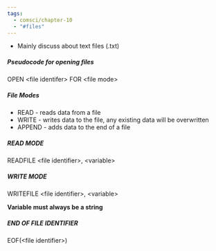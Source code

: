 ```yaml
---
tags:
  - comsci/chapter-10
  - "#files"
---
```


- Mainly discuss about text files (.txt)


##### Pseudocode for opening files

OPEN \<file identifer> FOR \<file mode>

##### File Modes
- READ - reads data from a file
- WRITE - writes data to the file, any existing data will be overwritten
- APPEND - adds data to the end of a file


##### READ MODE

READFILE \<file identifier>, \<variable>

##### WRITE MODE

WRITEFILE \<file identifier>, \<variable>

**Variable must always be a string**

##### END OF FILE IDENTIFIER
EOF(\<file identifier>)
